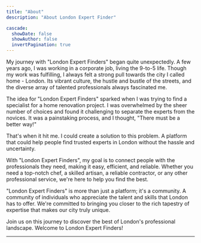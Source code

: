 ```yaml
---
title: "About"
description: "About London Expert Finder"

cascade:
  showDate: false
  showAuthor: false
  invertPagination: true
---
```


My journey with "London Expert Finders" began quite unexpectedly. A few years ago, I was working in a corporate job, living the 9-to-5 life. Though my work was fulfilling, I always felt a strong pull towards the city I called home - London. Its vibrant culture, the hustle and bustle of the streets, and the diverse array of talented professionals always fascinated me.

The idea for "London Expert Finders" sparked when I was trying to find a specialist for a home renovation project. I was overwhelmed by the sheer number of choices and found it challenging to separate the experts from the novices. It was a painstaking process, and I thought, "There must be a better way!"

That's when it hit me. I could create a solution to this problem. A platform that could help people find trusted experts in London without the hassle and uncertainty.

With "London Expert Finders", my goal is to connect people with the professionals they need, making it easy, efficient, and reliable. Whether you need a top-notch chef, a skilled artisan, a reliable contractor, or any other professional service, we're here to help you find the best.

"London Expert Finders" is more than just a platform; it's a community. A community of individuals who appreciate the talent and skills that London has to offer. We're committed to bringing you closer to the rich tapestry of expertise that makes our city truly unique.

Join us on this journey to discover the best of London's professional landscape. Welcome to London Expert Finders!

---

